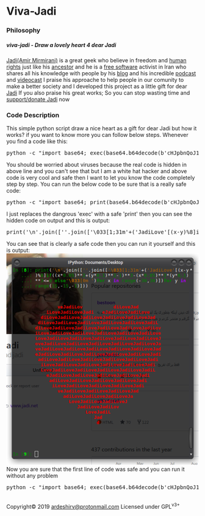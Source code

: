 # Viva-Jadi
<h3>Philosophy</h3>
<h5>viva-jadi - Draw a lovely heart 4 dear Jadi</h5>
<a target="_blank" href="https://github.com/jadijadi">Jadi(Amir Mirmirani)</a> is a great geek who believe in freedom and <a target="_blank" href="https://en.wikipedia.org/wiki/Human_rights">human rights</a> just like his <a target="_blank" href="https://ardeshirv.github.io/CyrusTheGreat/">ancestor</a> and he is a <a target="_blank" href="https://www.gnu.org/philosophy/free-sw.en.html">free software</a> activist in Iran who shares all his knowledge with people by his <a target="_blank" href="https://jadi.net/">blog</a> and his incredible <a target="_blank" href="https://jadi.net/tag/podcast/">podcast</a> and <a target="_blank" href="https://jadi.net/tag/videocast/">videocast</a>
I praise his approache to help people in our comunity to make a better society and I developed this project as a little gift for dear <a target="_blank" href="https://github.com/jadijadi">Jadi</a>
If you also praise his great works; So you can stop wasting time and <a target="_blank" href="http://jadi.ir/support-donate/">support/donate Jadi</a> now
<br/>
<h3>Code Description</h3>
This simple python script draw a nice heart as a gift for dear Jadi but how it works? if you want to know more you can follow below steps.
Whenever you find a code like this:
<pre>
python -c "import base64; exec(base64.b64decode(b'cHJpbnQoJ1xuJy5qb2luKFsnJy5qb2luKFsnXDAzM1sxOzMxbScrKCdKYWRpTG92ZSdbKHgteSklOF1pZigoeCowLjA1KSoqMisoeSowLjEpKioyLTEpKiozLSh4KjAuMDUpKioyKih5KjAuMSkqKjM8PTAgZWxzZSdcMDMzWzBtICcpZm9yIHggaW4gcmFuZ2UoLTMwLDMwKV0pZm9yIHkgaW4gcmFuZ2UoMTUsLTE1LC0xKV0pKQ=='))"
</pre>
You should be worried about viruses because the real code is hidden in above line and you can't see that but I am a white hat hacker and above code is very cool and safe then I want to let you know the code completely step by step.
You can run the below code to be sure that is a really safe code:
<pre>
python -c "import base64; print(base64.b64decode(b'cHJpbnQoJ1xuJy5qb2luKFsnJy5qb2luKFsnXDAzM1sxOzMxbScrKCdKYWRpTG92ZSdbKHgteSklOF1pZigoeCowLjA1KSoqMisoeSowLjEpKioyLTEpKiozLSh4KjAuMDUpKioyKih5KjAuMSkqKjM8PTAgZWxzZSdcMDMzWzBtICcpZm9yIHggaW4gcmFuZ2UoLTMwLDMwKV0pZm9yIHkgaW4gcmFuZ2UoMTUsLTE1LC0xKV0pKQ=='))"
</pre>
I just replaces the dangrous 'exec' with a safe 'print' then you can see the hidden code on output and this is output:
<pre>
print('\n'.join([''.join(['\033[1;31m'+('JadiLove'[(x-y)%8]if((x*0.05)**2+(y*0.1)**2-1)**3-(x*0.05)**2*(y*0.1)**3<=0 else'\033[0m ')for x in range(-30,30)])for y in range(15,-15,-1)]))
</pre>
You can see that is clearly a safe code then you can run it yourself and this is output:
<img alt="Safe code output" src="https://raw.githubusercontent.com/ArdeshirV/Viva-Jadi/master/img/dear-jadi.png">
Now you are sure that the first line of code was safe and you can run it without any problem
<pre>
python -c "import base64; exec(base64.b64decode(b'cHJpbnQoJ1xuJy5qb2luKFsnJy5qb2luKFsnXDAzM1sxOzMxbScrKCdKYWRpTG92ZSdbKHgteSklOF1pZigoeCowLjA1KSoqMisoeSowLjEpKioyLTEpKiozLSh4KjAuMDUpKioyKih5KjAuMSkqKjM8PTAgZWxzZSdcMDMzWzBtICcpZm9yIHggaW4gcmFuZ2UoLTMwLDMwKV0pZm9yIHkgaW4gcmFuZ2UoMTUsLTE1LC0xKV0pKQ=='))"
</pre>
<br/>
Copyright&copy; 2019 <a href="mailto:ardeshirv@protonmail.com" target="_blank">ardeshirv@protonmail.com</a> Licensed under GPL<sup>v3+</sup>
